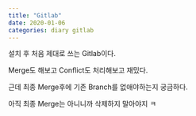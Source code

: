 ```yaml
---
title: "Gitlab"
date: 2020-01-06
categories: diary gitlab
---
```

설치 후 처음 제대로 쓰는 Gitlab이다.

Merge도 해보고 Conflict도 처리해보고 재밌다.

근데 최종 Merge후에 기존 Branch를 없애야하는지 궁금하다.

아직 최종 Merge는 아니니까 삭제하지 말아야지 ㅋ
